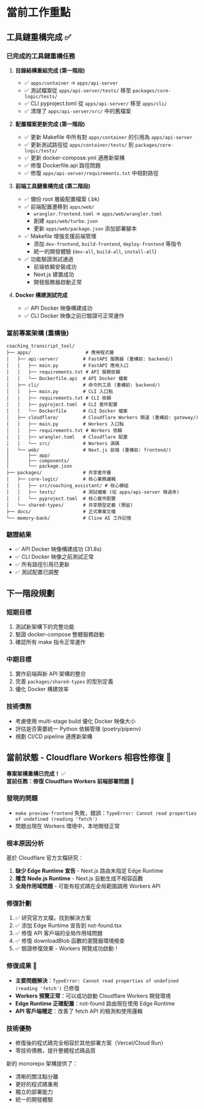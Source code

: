 # 當前工作重點

## 工具鏈重構完成 ✅

### 已完成的工具鏈重構任務

1. **目錄結構重組完成 (第一階段)**
   - ✅ `apps/container` → `apps/api-server`
   - ✅ 測試檔案從 `apps/api-server/tests/` 移至 `packages/core-logic/tests/`
   - ✅ CLI pyproject.toml 從 `apps/api-server/` 移至 `apps/cli/`
   - ✅ 清理了 `apps/api-server/src/` 中的舊檔案

2. **配置檔案更新完成 (第一階段)**
   - ✅ 更新 Makefile 中所有對 `apps/container` 的引用為 `apps/api-server`
   - ✅ 更新測試路徑從 `apps/container/tests/` 到 `packages/core-logic/tests/`
   - ✅ 更新 docker-compose.yml 適應新架構
   - ✅ 修復 Dockerfile.api 路徑問題
   - ✅ 修復 `apps/api-server/requirements.txt` 中相對路徑

3. **前端工具鏈重構完成 (第二階段)**
   - ✅ 備份 root 層級配置檔案 (.bk)
   - ✅ 前端配置遷移到 `apps/web/`
     - `wrangler.frontend.toml` → `apps/web/wrangler.toml`
     - 創建 `apps/web/turbo.json` 
     - 更新 `apps/web/package.json` 添加部署腳本
   - ✅ Makefile 增強支援前端管理
     - 添加 `dev-frontend`, `build-frontend`, `deploy-frontend` 等指令
     - 統一的開發體驗 (`dev-all`, `build-all`, `install-all`)
   - ✅ 功能驗證測試通過
     - 前端依賴安裝成功
     - Next.js 建置成功  
     - 開發服務器啟動正常

4. **Docker 構建測試完成**
   - ✅ API Docker 映像構建成功
   - ✅ CLI Docker 映像之前已驗證可正常運作

### 當前專案架構 (重構後)

```
coaching_transcript_tool/
├── apps/                    # 應用程式層
│   ├── api-server/         # FastAPI 服務器 (重構前: backend/)
│   │   ├── main.py         # FastAPI 應用入口
│   │   ├── requirements.txt # API 服務依賴
│   │   └── Dockerfile.api  # API Docker 檔案
│   ├── cli/                # 命令列工具 (重構前: backend/)
│   │   ├── main.py         # CLI 入口點
│   │   ├── requirements.txt # CLI 依賴
│   │   ├── pyproject.toml  # CLI 套件配置
│   │   └── Dockerfile      # CLI Docker 檔案
│   ├── cloudflare/         # Cloudflare Workers 閘道 (重構前: gateway/)
│   │   ├── main.py         # Workers 入口點
│   │   ├── requirements.txt # Workers 依賴
│   │   ├── wrangler.toml   # Cloudflare 配置
│   │   └── src/            # Workers 源碼
│   └── web/                # Next.js 前端 (重構前: frontend/)
│       ├── app/
│       ├── components/
│       └── package.json
├── packages/               # 共享套件層
│   ├── core-logic/         # 核心業務邏輯
│   │   ├── src/coaching_assistant/ # 核心模組
│   │   ├── tests/          # 測試檔案 (從 apps/api-server 移過來)
│   │   └── pyproject.toml  # 核心套件配置
│   └── shared-types/       # 共享類型定義 (預留)
├── docs/                   # 正式專案文檔
└── memory-bank/            # Cline AI 工作記憶
```

### 驗證結果

- ✅ API Docker 映像構建成功 (31.8s)
- ✅ CLI Docker 映像之前測試正常
- ✅ 所有路徑引用已更新
- ✅ 測試配置已調整

## 下一階段規劃

### 短期目標
1. 測試新架構下的完整功能
2. 驗證 docker-compose 整體服務啟動
3. 確認所有 make 指令正常運作

### 中期目標  
1. 實作前端與新 API 架構的整合
2. 完善 `packages/shared-types` 的型別定義
3. 優化 Docker 構建效率

### 技術債務
- 考慮使用 multi-stage build 優化 Docker 映像大小
- 評估是否需要統一 Python 依賴管理 (poetry/pipenv)
- 規劃 CI/CD pipeline 適應新架構

## 當前狀態 - Cloudflare Workers 相容性修復 🔧

**專案架構重構已完成！** ✅  
**當前任務：修復 Cloudflare Workers 前端部署問題** 🚧

### 發現的問題
- `make preview-frontend` 失敗，錯誤：`TypeError: Cannot read properties of undefined (reading 'fetch')`
- 問題出現在 Workers 環境中，本地開發正常

### 根本原因分析
基於 Cloudflare 官方文檔研究：
1. **缺少 Edge Runtime 宣告** - Next.js 路由未指定 Edge Runtime
2. **隱含 Node.js Runtime** - Next.js 自動生成不相容函數
3. **全局作用域問題** - 可能有程式碼在全局範圍調用 Workers API

### 修復計劃
1. ✅ 研究官方文檔，找到解決方案
2. ✅ 添加 Edge Runtime 宣告到 not-found.tsx
3. ✅ 修復 API 客戶端的全局作用域問題
4. ✅ 修復 downloadBlob 函數的瀏覽器環境檢查
5. ✅ 驗證修復效果 - Workers 預覽成功啟動！

### 修復成果 🎉
- **主要問題解決**：`TypeError: Cannot read properties of undefined (reading 'fetch')` 已修復
- **Workers 預覽正常**：可以成功啟動 Cloudflare Workers 開發環境
- **Edge Runtime 正確配置**：not-found 路由現在使用 Edge Runtime
- **API 客戶端穩定**：改善了 fetch API 的檢測和使用邏輯

### 技術優勢
- 修復後的程式碼完全相容於其他部署方案（Vercel/Cloud Run）
- 零技術債務，提升整體程式碼品質

新的 monorepo 架構提供了：
- 清晰的關注點分離
- 更好的程式碼重用
- 獨立的部署能力
- 統一的開發體驗
